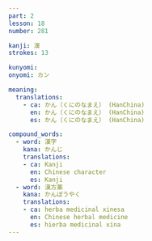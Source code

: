 ```yaml
---
part: 2
lesson: 18
number: 281

kanji: 漢
strokes: 13

kunyomi:
onyomi: カン

meaning:
  translations:
    - ca: かん（くにのなまえ） (HanChina)
      en: かん（くにのなまえ） (HanChina)
      es: かん（くにのなまえ） (HanChina)

compound_words:
  - word: 漢字
    kana: かんじ
    translations:
    - ca: Kanji
      en: Chinese character
      es: Kanji
  - word: 漢方薬
    kana: かんぽうやく
    translations:
    - ca: herba medicinal xinesa
      en: Chinese herbal medicine
      es: hierba medicinal xina
---
```

